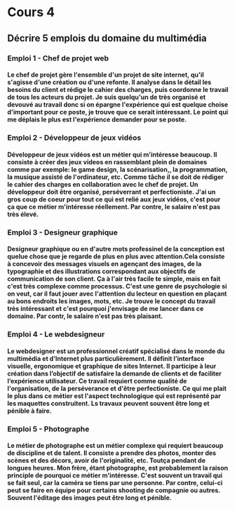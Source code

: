 # Cours 4
## Décrire 5 emplois du domaine du multimédia


### Emploi 1 - Chef de projet web
#### Le chef de projet gère l'ensemble d'un projet de site internet, qu'il s'agisse d'une création ou d'une refonte. Il analyse dans le détail les besoins du client et rédige le cahier des charges, puis coordonne le travail de tous les acteurs du projet. Je suis quelqu'un de très organisé et devouvé au travail donc si on épargne l'expérience qui est quelque choise d'important pour ce poste, je trouve que ce serait intéressant. Le point qui me déplais le plus est l'expérience demander pour se poste.

### Emploi 2 - Développeur de jeux vidéos
#### Développeur de jeux vidéos est un métier qui m'intéresse beaucoup. Il consiste à créer des jeux videos en rassemblant plein de domaines comme par exemple: le game design, la scénarisation,, la programmation, la musique assisté de l'ordinateur, etc. Comme tâche il se doit de rédiger le cahier des charges en collaboration avec le chef de projet. Un développeur doit être organisé, perséverrant et perfectioniste. J'ai un gros coup de coeur pour tout ce qui est relié aux jeux vidéos, c'est pour ça que ce métier m'intéresse réellement. Par contre, le salaire n'est pas très élevé.

### Emploi 3 - Designeur graphique
#### Designeur graphique ou en d'autre mots professinel de la conception est quelue chose que je regarde de plus en plus avec attention.Cela consiste à concevoir des messages visuels en agençant des images, de la typographie et des illustrations correspondant aux objectifs de communication de son client. Ça à l'air très facile te simple, mais en fait c'est très complexe comme processus. C'est une genre de psychologie si on veut, car il faut jouer avec l'attention du lecteur en question en plaçant au bons endroits les images, mots, etc. Je trouve le concept du travail très intéressant et c'est pourquoi j'envisage de me lancer dans ce domaine. Par contr, le salaire n'est pas très plaisant.

### Emploi 4 - Le webdesigneur
#### Le webdesigner est un professionnel créatif spécialisé dans le monde du multimédia et d’Internet plus particulièrement. Il définit l’interface visuelle, ergonomique et graphique de sites Internet. Il participe à leur création dans l’objectif de satisfaire la demande de clients et de faciliter l’expérience utilisateur. Ce travail requiert comme qualité de l'organisation, de la perséverance et d'être perfectioniste. Ce qui me plait le plus dans ce métier est l'aspect technologique qui est représenté par les maquettes construitent. Ls travaux peuvent souvent être long et pénible à faire.

### Emploi 5 - Photographe
#### Le métier de photographe est un métier complexe qui requiert beaucoup de discipline et de talent. Il consiste a prendre des photos, monter des scènes et des décors, avoir de l'originalité, etc. Toutça pendant de longues heures. Mon frère, étant photographe, est probablement la raison principle de pourquoi ce métier m'intéresse. C'est souvent un travail qui se fait seul, car la caméra se tiens par une personne. Par contre, celui-ci peut se faire en équipe pour certains shooting de compagnie ou autres. Souvent l'éditage des images peut être long et pénible.


